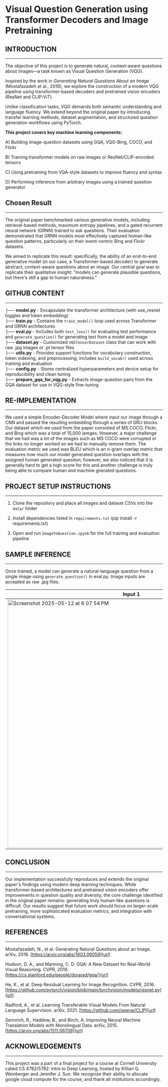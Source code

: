 # Visual Question Generation using Transformer Decoders and Image Pretraining

## INTRODUCTION
-----------------------------------------------------------------------------------------------------

The objective of this project is to generate natural, context-aware questions about images—a task known as Visual Question Generation (VQG). 

Inspired by the work in *Generating Natural Questions About an Image* (Mostafazadeh et al., 2016), we explore the construction of a modern VQG pipeline using transformer-based decoders and pretrained vision encoders (ResNet and CLIP-ViT). 

Unlike classification tasks, VQG demands both semantic understanding and language fluency. We extend beyond the original paper by introducing transfer learning methods, dataset augmentation, and structured question generation workflows using PyTorch.

**This project covers key machine learning components:**

A) Building image-question datasets using GQA, VQG-Bing, COCO, and Flickr

B) Training transformer models on raw images or ResNet/CLIP-encoded tensors

C) Using pretraining from VQA-style datasets to improve fluency and syntax

D) Performing inference from arbitrary images using a trained question generator

## Chosen Result
-----------------------------------------------------------------------------------------------------

The original paper benchmarked various generative models, including retrieval-based methods, maximum entropy pipelines, and a gated recurrent neural network (GRNN) trained to ask questions. Their evaluation demonstrated that GRNN models most effectively captured human-like question patterns, particularly on their event-centric Bing and Flickr datasets.

We aimed to replicate this result: specifically, the ability of an end-to-end generative model (in our case, a Transformer-based decoder) to generate abstract, context-aware questions about an image. Our central goal was to replicate their qualitative insight: "models can generate plausible questions, but there's still a gap to human naturalness."

## GITHUB CONTENT
-----------------------------------------------------------------------------------------------------
├── **model.py** - Encapsulate the transformer architecture (with use_resnet toggles and token embedding)             
├── **train.py** - Contains the `train_model()` loop used across Transformer and GRNN architectures             
├── **eval.py** - Includes both `test_loss()` for evaluating test performance and `generate_question()` for generating text from a model and image              
├── **dataset.py** - Customized `VQGTensorDataset` class that can work with raw .jpg images or .pt tensor files           
├── **utils.py** - Provides support functions for vocabulary construction, token indexing, and preprocessing; includes `build_vocab()` used across training and evaluation             
├── **config.py** - Stores centralized hyperparameters and device setup for reproducibility and clean tuning             
├── **prepare_gqa_for_vqg.py** - Extracts image-question pairs from the GQA dataset for use in VQG-style fine-tuning  

## RE-IMPLEMENTATION
-----------------------------------------------------------------------------------------------------
We used a simple Encoder-Decoder Model where input our image through a CNN and passed the resulting embedding through a series of GRU blocks. Our dataset which we used from the paper consisted of MS COCO, Flickr, and Bing which was a total of 15,000 iamges. However, a major challenge that we had was a lot of the images such as MS COCO were corrupted or the links no longer worked so we had to manually remove them. The evaluation metric we used was BLEU which is an n-gram overlap metric that measures how much our model generated question overlaps with the assigned human generated quesiton; however, we also noticed that it is generally hard to get a high score for this and another challenge is truly being able to compare human and machine gnerated questions.



## PROJECT SETUP INSTRUCTIONS
-----------------------------------------------------------------------------------------------------

1) Clone the repository and place all images and dataset CSVs into the `data/` folder

2) Install dependencies listed in `requirements.txt` (pip install -r requirements.txt)

3) Open and run `ImageToQuestion.ipynb` for the full training and evaluation pipeline




## SAMPLE INFERENCE
-----------------------------------------------------------------------------------------------------

Once trained, a model can generate a natural-language question from a single image using `generate_question()`
in eval.py. Image inputs are accepted as raw .jpg files.

| Input 1 | Input 2 |
|--------|---------|
| <img width="791" alt="Screenshot 2025-05-12 at 6 07 54 PM" src="https://github.com/user-attachments/assets/8d49ea0b-1db6-4868-8edd-3790c2c50084" /> | <img width="785" alt="Screenshot 2025-05-12 at 6 09 37 PM" src="https://github.com/user-attachments/assets/e52c7bce-151b-4c70-9516-cb09fa821bf5" /> |

## CONCLUSION
-----------------------------------------------------------------------------------------------------
Our implementation successfully reproduces and extends the original paper's findings using modern deep learning techniques. While transformer-based architectures and pretrained vision encoders offer improvements in question quality and diversity, the core challenge identified in the original paper remains: generating truly human-like questions is difficult. Our results suggest that future work should focus on larger-scale pretraining, more sophisticated evaluation metrics, and integration with conversational systems.


## REFERENCES
-----------------------------------------------------------------------------------------------------

Mostafazadeh, N., et al. Generating Natural Questions about an Image. arXiv, 2016. [https://arxiv.org/abs/1603.06059](url)

Hudson, D. A., and Manning, C. D. GQA: A New Dataset for Real-World Visual Reasoning. CVPR, 2019. [https://cs.stanford.edu/people/dorarad/gqa/](url)

He, K., et al. Deep Residual Learning for Image Recognition. CVPR, 2016. [https://github.com/pytorch/vision/blob/main/torchvision/models/resnet.py](url)

Radford, A., et al. Learning Transferable Visual Models From Natural Language Supervision. arXiv, 2021. [https://github.com/openai/CLIP](url)

Sennrich, R., Haddow, B., and Birch, A. Improving Neural Machine Translation Models with Monolingual Data. arXiv, 2015. [https://arxiv.org/abs/1511.06709](url)

## ACKNOWLEDGEMENTS
-----------------------------------------------------------------------------------------------------

This project was a part of a final project for a course at Cornell University called CS 4782/5782: Intro to Deep Learning, hosted by Killian Q. Weinberger and Jennifer J. Sun. We recognize their ability to allocate google cloud compute for the course, and thank all institutions accordingly.

